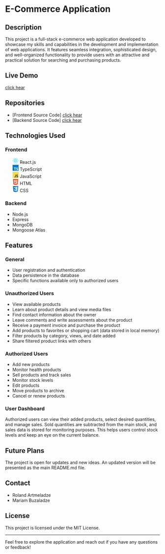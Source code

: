 # E-Commerce Application

## Description
This project is a full-stack e-commerce web application developed to showcase my skills and capabilities in the development and implementation of web applications. It features seamless integration, sophisticated design, and well-organized functionality to provide users with an attractive and practical solution for searching and purchasing products.

## Live Demo
<a href="https://embarrassing-unifor.000webhostapp.com/">click hear</a>

## Repositories
- [Frontend Source Code] <a href="https://github.com/rolandiartmeladze/E-Commerce-Application_Frontend">click hear</a>
- [Backend Source Code] <a href="https://github.com/rolandiartmeladze/E-Commerce-Application_Backend">click hear</a>
## Technologies Used

### Frontend
<ul  style="list-style: none;">
  <li> <img src="https://raw.githubusercontent.com/devicons/devicon/master/icons/react/react-original.svg" alt="React" width="20" height="20"/>  React.js </li>
  <li> <img src="https://raw.githubusercontent.com/devicons/devicon/master/icons/typescript/typescript-original.svg" alt="TypeScript"  width="20" height="20" />  TypeScript </li>
  <li> <img src="https://raw.githubusercontent.com/devicons/devicon/master/icons/javascript/javascript-original.svg" alt="JavaScript" width="20" height="20"/>  JavaScript </li>
  
  <li> <img src="https://raw.githubusercontent.com/devicons/devicon/master/icons/html5/html5-original.svg" alt="HTML5" width="20" height="20"/>  HTML </li>
  <li> <img src="https://raw.githubusercontent.com/devicons/devicon/master/icons/css3/css3-original.svg" alt="CSS3" width="20" height="20"/> CSS </li>
</ul>

### Backend
- Node.js
- Express
- MongoDB
- Mongoose Atlas

## Features

### General
- User registration and authentication
- Data persistence in the database
- Specific functions available only to authorized users

### Unauthorized Users
- View available products
- Learn about product details and view media files
- Find contact information about the owner
- Leave comments and write assessments about the product
- Receive a payment invoice and purchase the product
- Add products to favorites or shopping cart (data stored in local memory)
- Filter products by category, views, and date added
- Share filtered product links with others

### Authorized Users
- Add new products
- Monitor health products
- Sell products and track sales
- Monitor stock levels
- Edit products
- Move products to archive
- Cancel or renew products

### User Dashboard
Authorized users can view their added products, select desired quantities, and manage sales. Sold quantities are subtracted from the main stock, and sales data is stored for monitoring purposes. This helps users control stock levels and keep an eye on the current balance.

## Future Plans
The project is open for updates and new ideas. An updated version will be presented as the main README.md file.

## Contact
- Roland Artmeladze
- Mariam Buzaladze

## License
This project is licensed under the MIT License.

---

Feel free to explore the application and reach out if you have any questions or feedback!
